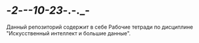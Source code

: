 # -_2_-_--10-23_-.-._-
Данный репозиторий содержит в себе Рабочие тетради по дисциплине "Искусственный интеллект и большие данные".
